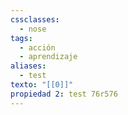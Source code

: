 ```yaml
---
cssclasses:
  - nose
tags:
  - acción
  - aprendizaje
aliases:
  - test
texto: "[[0]]"
propiedad 2: test 76r576
---
```

